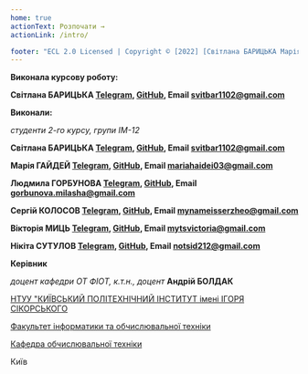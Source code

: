```yaml
---
home: true
actionText: Розпочати →
actionLink: /intro/

footer: "ECL 2.0 Licensed | Copyright © [2022] [Світлана БАРИЦЬКА Марія Гайдей Людмила ГОРБУНОВА Сергій КОЛОСОВ Вікторія МИЦЬ Нікіта СУТУЛОВ]"
---
```


**Виконала курсову роботу:**  

<span padding-right:5em></span> **Світлана БАРИЦЬКА [Telegram](https://t.me/sbarytska), [GitHub](https://github.com/svitbar), Email svitbar1102@gmail.com**

**Виконали:** 

*студенти 2-го курсу, групи ІМ-12*

<span padding-right:5em></span> **Світлана БАРИЦЬКА [Telegram](https://t.me/sbarytska), [GitHub](https://github.com/svitbar), Email svitbar1102@gmail.com**

<span padding-right:5em></span> **Марія ГАЙДЕЙ [Telegram](https://t.me/Hisoka_panic), [GitHub](https://github.com/jinworldwildhandsome), Email mariahaidei03@gmail.com**

<span padding-right:5em></span> **Людмила ГОРБУНОВА [Telegram](https://t.me/neliudochka), [GitHub](https://github.com/neliudochka), Email gorbunova.milasha@gmail.com**

<span padding-right:5em></span> **Сергій КОЛОСОВ [Telegram](https://t.me/MrSampy), [GitHub](https://github.com/MrSampy), Email mynameisserzheo@gmail.com**

<span padding-right:5em></span> **Вікторія МИЦЬ [Telegram](https://t.me/vimyts), [GitHub](https://github.com/MytsV), Email mytsvictoria@gmail.com**

<span padding-right:5em></span> **Нікіта СУТУЛОВ [Telegram](https://t.me/Nikita_Sutulov), [GitHub](https://github.com/NikitaSutulov), Email notsid212@gmail.com**


**Керівник**

*доцент кафедри ОТ ФІОТ, к.т.н., доцент*<span padding-right:5em></span> **Андрій БОЛДАК** 

[НТУУ "КИЇВСЬКИЙ ПОЛІТЕХНІЧНИЙ ІНСТИТУТ імені ІГОРЯ СІКОРСЬКОГО](https://kpi.ua/)

[Факультет інформатики та обчислювальної техніки](https://fiot.kpi.ua/)

[Кафедра обчислювальної техніки](https://comsys.kpi.ua/)

Київ
